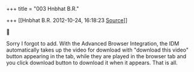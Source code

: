 +++
title = "003 Hnbhat B.R."

+++
[[Hnbhat B.R.	2012-10-24, 16:18:23 [Source](https://groups.google.com/g/bvparishat/c/6O7xACXX2qI)]]





Sorry I forgot to add. With the Advanced Browser Integration, the IDM automatically takes up the video for download with "download this video" button appearing in the tab, while they are played in the browser tab and you click download button to download it when it appears. That is all.

  



  

  

